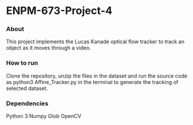 # ENPM-673-Project-4

### About
This project implements the Lucas Kanade optical flow tracker to track an object as it moves through a video.

### How to run
Clone the repository, unzip the files in the dataset and run the source code as python3 Affine_Tracker.py in the terminal to generate the tracking of selected dataset.

### Dependencies
Python 3
Numpy
Glob
OpenCV
